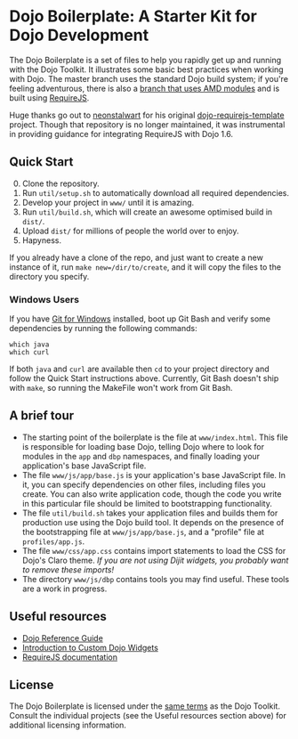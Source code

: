 # Dojo Boilerplate: A Starter Kit for Dojo Development

The Dojo Boilerplate is a set of files to help you rapidly get up and running
with the Dojo Toolkit. It illustrates some basic best practices when working
with Dojo. The master branch uses the standard Dojo build system; if you're
feeling adventurous, there is also a
[branch that uses AMD modules](https://github.com/rmurphey/dojo-boilerplate/tree/AMD)
and is built using [RequireJS](http://requirejs.org).

Huge thanks go out to [neonstalwart](https://github.com/neonstalwart) for his
original
[dojo-requirejs-template](https://github.com/neonstalwart/dojo-requirejs-template)
project. Though that repository is no longer maintained, it was instrumental in
providing guidance for integrating RequireJS with Dojo 1.6.

## Quick Start

0. Clone the repository.
1. Run `util/setup.sh` to automatically download all required dependencies.
2. Develop your project in `www/` until it is amazing.
3. Run `util/build.sh`, which will create an awesome optimised build in `dist/`.
4. Upload `dist/` for millions of people the world over to enjoy.
5. Hapyness.

If you already have a clone of the repo, and just want to create a new
instance of it, run `make new=/dir/to/create`, and it will copy the files to
the directory you specify.

### Windows Users

If you have [Git for Windows](http://git-scm.com)
installed, boot up Git Bash and verify some dependencies by running the
following commands:

    which java
    which curl

If both `java` and `curl` are available then `cd` to your project directory and
follow the Quick Start instructions above. Currently, Git Bash doesn't ship
with `make`, so running the MakeFile won't work from Git Bash.


## A brief tour

* The starting point of the boilerplate is the file at `www/index.html`. This
  file is responsible for loading base Dojo, telling Dojo where to look for
  modules in the `app` and `dbp` namespaces, and finally loading your
  application's base JavaScript file.
* The file `www/js/app/base.js` is your application's base JavaScript file. In
  it, you can specify dependencies on other files, including files you create.
  You can also write application code, though the code you write in this
  particular file should be limited to bootstrapping functionality.
* The file `util/build.sh` takes your application files and builds them for
  production use using the Dojo build tool. It depends on the presence of the
  bootstrapping file at `www/js/app/base.js`, and a "profile" file at
  `profiles/app.js`.
* The file `www/css/app.css` contains import statements to load the CSS for
  Dojo's Claro theme. _If you are not using Dijit widgets, you probably want to
  remove these imports!_
* The directory `www/js/dbp` contains tools you may find useful. These tools
  are a work in progress.


Useful resources
----------------

* [Dojo Reference Guide](http://dojotoolkit.org/reference-guide/)
* [Introduction to Custom Dojo Widgets](http://www.enterprisedojo.com/2010/09/21/introduction-to-custom-dojo-widgets/)
* [RequireJS documentation](http://requirejs.org/docs/api.html)

License
-------

The Dojo Boilerplate is licensed under the [same
terms](http://bugs.dojotoolkit.org/browser/dojo/trunk/LICENSE) as the Dojo
Toolkit. Consult the individual projects (see the Useful resources section
above) for additional licensing information.

